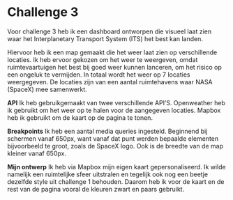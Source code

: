 # Challenge 3

Voor challenge 3 heb ik een dashboard ontworpen die visueel laat zien waar het Interplanetary Transport System (ITS) het best kan landen. 

Hiervoor heb ik een map gemaakt die het weer laat zien op verschillende locaties. Ik heb ervoor gekozen om het weer te weergeven, omdat ruimtevaartuigen het best bij goed weer kunnen lanceren, om het risico op een ongeluk te vermijden. In totaal wordt het weer op 7 locaties weergegeven. De locaties zijn van een aantal ruimtehavens waar NASA (SpaceX) mee samenwerkt.

**API**
Ik heb gebruikgemaakt van twee verschillende API’S. Openweather heb ik gebruikt om het weer op te halen voor de aangegeven locaties. Mapbox heb ik gebruikt om de kaart op de pagina te tonen.

**Breakpoints**
Ik heb een aantal media queries ingesteld. Beginnend bij schermen vanaf 650px, want vanaf dat punt werden bepaalde elementen bijvoorbeeld te groot, zoals de SpaceX logo. Ook is de breedte van de map kleiner vanaf 650px. 

**Mijn ontwerp**
Ik heb via Mapbox mijn eigen kaart gepersonaliseerd. Ik wilde namelijk een ruimtelijke sfeer uitstralen en tegelijk ook nog een beetje dezelfde style uit challenge 1 behouden. Daarom heb ik voor de kaart en de rest van de pagina vooral de kleuren zwart en paars gebruikt.

 
